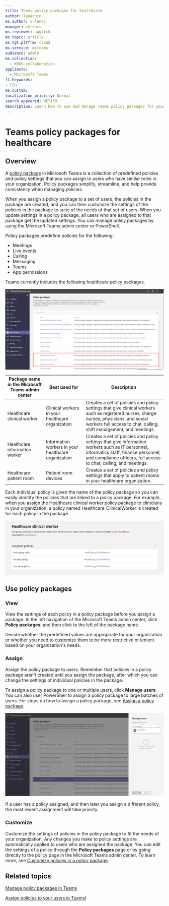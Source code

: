 ```yaml
---
title: Teams policy packages for healthcare
author: lanachin
ms.author: v-lanac
manager: serdars
ms.reviewer: aaglick
ms.topic: article
ms.tgt.pltfrm: cloud
ms.service: msteams
audience: Admin
ms.collection: 
  - M365-collaboration
appliesto: 
  - Microsoft Teams
f1.keywords:
- CSH
ms.custom: 
localization_priority: Normal
search.appverid: MET150
description: Learn how to use and manage Teams policy packages for your healthcare organization.
---
```


# Teams policy packages for healthcare

## Overview

A [policy package](business-voice/policy-packages.md) in Microsoft Teams is a collection of predefined policies and policy settings that you can assign to users who have similar roles in your organization. Policy packages simplify, streamline, and help provide consistency when managing policies.

When you assign a policy package to a set of users, the policies in the package are created, and you can then customize the settings of the policies in the package to suite of the needs of that set of users. When you update settings in a policy package, all users who are assigned to that package get the updated settings. You can manage policy packages by using the Microsoft Teams admin center or PowerShell.

Policy packages predefine policies for the following:

- Meetings
- Live events
- Calling
- Messaging
- Teams
- App permissions

Teams currently includes the following healthcare policy packages.

![Screenshot of Healthcare policy packages](media/policy-packages-healthcare.png)

|**Package name in the Microsoft Teams admin center**  |Best used for|**Description** |
|---------|---------|---------|
|Healthcare clinical worker  |Clinical workers in your healthcare organization  |Creates a set of policies and policy settings that give clinical workers such as registered nurses, charge nurses, physicians, and social workers full access to chat, calling, shift management, and meetings. |
|Healthcare information worker  |Information workers in your healthcare organization |Creates a set of policies and policy settings that give information workers such as IT personnel, informatics staff, finance personnel, and compliance officers, full access to chat, calling, and meetings.|
|Healthcare patient room  |Patient room devices|Creates a set of policies and policy settings that apply to patient rooms in your healthcare organization.|

Each individual policy is given the name of the policy package so you can easily identify the policies that are linked to a policy package. For example, when you assign the Healthcare clinical worker policy package to clinicians in your organization, a policy named Healthcare_ClinicalWorker is created for each policy in the package.

![Screenshot of Healthcare policy packages](media/policy-packages-healthcare-clinical-worker.png)

## Use policy packages

### View

View the settings of each policy in a policy package before you assign a package. In the left navigation of the Microsoft Teams admin center, click **Policy packages**, and then click to the left of the package name.

Decide whether the predefined values are appropriate for your organization or whether you need to customize them to be more restrictive or lenient based on your organization's needs.

### Assign

Assign the policy package to users. Remember that policies in a policy package aren't created until you assign the package, after which you can change the settings of individual policies in the package. 

To assign a policy package to one or multiple users, click **Manage users**. You can also user PowerShell to assign a policy package to large batches of users. For steps on how to assign a policy package, see [Assign a policy package](manage-policy-packages.md#assign-a-policy-package).

![Screenshot of Healthcare policy packages](media/policy-packages-healthcare-assign.png)


If a user has a policy assigned, and then later you assign a different policy, the most recent assignment will take priority.

### Customize

Customize the settings of policies in the policy package to fit the needs of your organization. Any changes you make to policy settings are automatically applied to users who are assigned the package. You can edit the settings of a policy through the **Policy packages** page or by going directly to the policy page in the Microsoft Teams admin center. To learn more, see [Customize policies in a policy package](manage-policy-packages.md#customize-policies-in-a-policy-package).

## Related topics

[Manage policy packages in Teams](policy-packages-edu.md)

[Assign policies to your users in Teams](assign-policies.md)]
